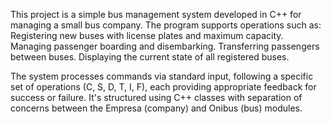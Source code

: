 This project is a simple bus management system developed in C++ for managing a small bus company. The program supports operations such as:
  Registering new buses with license plates and maximum capacity.
  Managing passenger boarding and disembarking.
  Transferring passengers between buses.
  Displaying the current state of all registered buses.


The system processes commands via standard input, following a specific set of operations (C, S, D, T, I, F), each providing appropriate feedback for success or failure. 
It's structured using C++ classes with separation of concerns between the Empresa (company) and Onibus (bus) modules.
